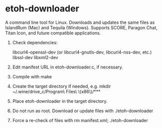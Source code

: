 # etoh-downloader

A command line tool for Linux. Downloads and updates the same files as IslandRum (Mac) and Tequila (Windows). Supports SCORE, Paragon Chat, Titan Icon, and future compatible applications.

1) Check dependencies:

   libcurl4-openssl-dev (or libcurl4-gnutls-dev, libcurl4-nss-dev, etc.)
   libssl-dev
   libxml2-dev

2) Edit manifest URL in etoh-downloader.c, if necessary.

3) Compile with make

4) Create the target directory if needed, e.g. mkdir ~/.wine/drive_c/Program\ Files\ \\(x86\\)/***

5) Place etoh-downloader in the target directory.

6) Do not run as root. Download or update files with ./etoh-downloader

7) Force a re-check of files with rm manifest.xml; ./etoh-downloader
